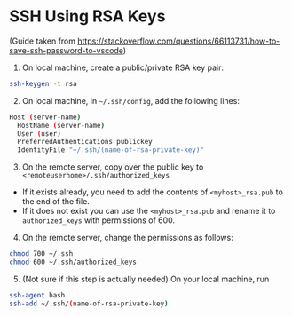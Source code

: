 # SSH Using RSA Keys
(Guide taken from https://stackoverflow.com/questions/66113731/how-to-save-ssh-password-to-vscode)

1. On local machine, create a public/private RSA key pair:
```bash
ssh-keygen -t rsa
```

2. On local machine, in `~/.ssh/config`, add the following lines:
```bash
Host (server-name)
  HostName (server-name)
  User (user)
  PreferredAuthentications publickey
  IdentityFile "~/.ssh/(name-of-rsa-private-key)"
```

3. On the remote server, copy over the public key to ` <remoteuserhome>/.ssh/authorized_keys`
- If it exists already, you need to add the contents of `<myhost>_rsa.pub` to the end of the file.
- If it does not exist you can use the `<myhost>_rsa.pub` and rename it to `authorized_keys` with permissions of 600.

4. On the remote server, change the permissions as follows:
```bash
chmod 700 ~/.ssh
chmod 600 ~/.ssh/authorized_keys
```

5. (Not sure if this step is actually needed)
On your local machine, run 
```bash
ssh-agent bash
ssh-add ~/.ssh/(name-of-rsa-private-key)
```
